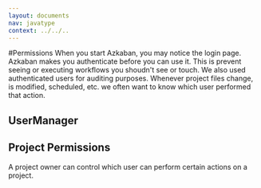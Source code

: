 ```yaml
---
layout: documents
nav: javatype
context: ../../..
---
```


#Permissions
When you start Azkaban, you may notice the login page. Azkaban makes you authenticate before you can use it. This is prevent seeing or executing workflows you shoudn't see or touch.
We also used authenticated users for auditing purposes. Whenever project files change, is modified, scheduled, etc. we often want to
know which user performed that action.


## UserManager



## Project Permissions

A project owner can control which user can perform certain actions on a project.


